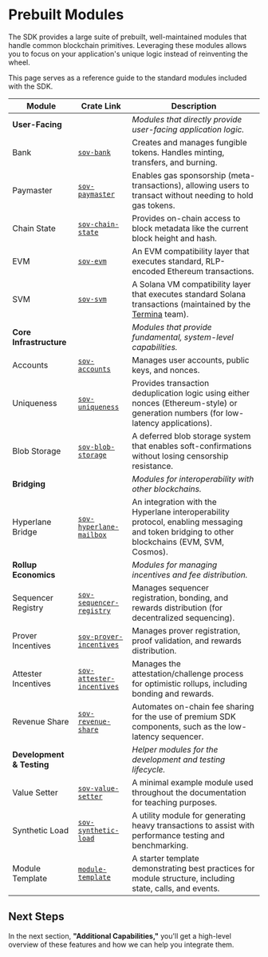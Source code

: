 # Prebuilt Modules

The SDK provides a large suite of prebuilt, well-maintained modules that handle common blockchain primitives. Leveraging these modules allows you to focus on your application's unique logic instead of reinventing the wheel.

This page serves as a reference guide to the standard modules included with the SDK.

| Module                  | Crate Link                                      | Description                                                                                                                                     |
| ----------------------- | ----------------------------------------------- | ----------------------------------------------------------------------------------------------------------------------------------------------- |
| **User-Facing**         |                                                 | _Modules that directly provide user-facing application logic._                                                                                  |
| Bank                    | [`sov-bank`](https://github.com/Sovereign-Labs/sovereign-sdk-wip/tree/nightly/crates/module-system/module-implementations/sov-bank)                          | Creates and manages fungible tokens. Handles minting, transfers, and burning.                                                                   |
| Paymaster               | [`sov-paymaster`](https://github.com/Sovereign-Labs/sovereign-sdk-wip/tree/nightly/crates/module-system/module-implementations/sov-paymaster)                     | Enables gas sponsorship (meta-transactions), allowing users to transact without needing to hold gas tokens.                                     |
| Chain State             | [`sov-chain-state`](https://github.com/Sovereign-Labs/sovereign-sdk-wip/tree/nightly/crates/module-system/module-implementations/sov-chain-state)                   | Provides on-chain access to block metadata like the current block height and hash.                                                              |
| EVM                     | [`sov-evm`](https://github.com/Sovereign-Labs/sovereign-sdk-wip/tree/nightly/crates/module-system/module-implementations/sov-evm)                           | An EVM compatibility layer that executes standard, RLP-encoded Ethereum transactions.                                                           |
| SVM                     | [`sov-svm`](fix-link)                           | A Solana VM compatibility layer that executes standard Solana transactions (maintained by the [Termina](https://www.termina.technology/) team). |
| **Core Infrastructure** |                                                 | _Modules that provide fundamental, system-level capabilities._                                                                                  |
| Accounts                | [`sov-accounts`](https://github.com/Sovereign-Labs/sovereign-sdk-wip/tree/nightly/crates/module-system/module-implementations/sov-accounts)                      | Manages user accounts, public keys, and nonces.                                                                                                 |
| Uniqueness              | [`sov-uniqueness`](https://github.com/Sovereign-Labs/sovereign-sdk-wip/tree/nightly/crates/module-system/module-implementations/sov-uniqueness)                    | Provides transaction deduplication logic using either nonces (Ethereum-style) or generation numbers (for low-latency applications).               |
| Blob Storage            | [`sov-blob-storage`](https://github.com/Sovereign-Labs/sovereign-sdk-wip/tree/nightly/crates/module-system/module-implementations/sov-blob-storage)                  | A deferred blob storage system that enables soft-confirmations without losing censorship resistance.                                            |
| **Bridging**            |                                                 | _Modules for interoperability with other blockchains._                                                                                          |
| Hyperlane Bridge        | [`sov-hyperlane-mailbox`](https://github.com/Sovereign-Labs/sovereign-sdk-wip/tree/nightly/crates/module-system/hyperlane)             | An integration with the Hyperlane interoperability protocol, enabling messaging and token bridging to other blockchains (EVM, SVM, Cosmos).      |
| **Rollup Economics**    |                                                 | _Modules for managing incentives and fee distribution._                                                                                         |
| Sequencer Registry      | [`sov-sequencer-registry`](https://github.com/Sovereign-Labs/sovereign-sdk-wip/tree/nightly/crates/module-system/module-implementations/sov-sequencer-registry)            | Manages sequencer registration, bonding, and rewards distribution (for decentralized sequencing).                                               |
| Prover Incentives       | [`sov-prover-incentives`](https://github.com/Sovereign-Labs/sovereign-sdk-wip/tree/nightly/crates/module-system/module-implementations/sov-prover-incentives)             | Manages prover registration, proof validation, and rewards distribution.                                                                        |
| Attester Incentives     | [`sov-attester-incentives`](https://github.com/Sovereign-Labs/sovereign-sdk-wip/tree/nightly/crates/module-system/module-implementations/sov-attester-incentives)           | Manages the attestation/challenge process for optimistic rollups, including bonding and rewards.                                                |
| Revenue Share           | [`sov-revenue-share`](https://github.com/Sovereign-Labs/sovereign-sdk-wip/tree/nightly/crates/module-system/module-implementations/sov-revenue-share)                 | Automates on-chain fee sharing for the use of premium SDK components, such as the low-latency sequencer.                                                                      |
| **Development & Testing** |                                                 | _Helper modules for the development and testing lifecycle._                                                                                     |
| Value Setter            | [`sov-value-setter`](https://github.com/Sovereign-Labs/sovereign-sdk-wip/tree/nightly/crates/module-system/module-implementations/sov-value-setter)                  | A minimal example module used throughout the documentation for teaching purposes.                                                               |
| Synthetic Load          | [`sov-synthetic-load`](https://github.com/Sovereign-Labs/sovereign-sdk-wip/tree/nightly/crates/module-system/module-implementations/sov-synthetic-load)                | A utility module for generating heavy transactions to assist with performance testing and benchmarking.                                         |
| Module Template         | [`module-template`](https://github.com/Sovereign-Labs/sovereign-sdk-wip/tree/nightly/crates/module-system/module-implementations/module-template)                   | A starter template demonstrating best practices for module structure, including state, calls, and events.                                       |

## Next Steps

In the next section, **"Additional Capabilities,"** you'll get a high-level overview of these features and how we can help you integrate them.